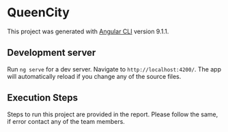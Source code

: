 # QueenCity

This project was generated with [Angular CLI](https://github.com/angular/angular-cli) version 9.1.1.

## Development server

Run `ng serve` for a dev server. Navigate to `http://localhost:4200/`. The app will automatically reload if you change any of the source files.

## Execution Steps

Steps to run this project are provided in the report. Please follow the same, if error contact any of the team members.
